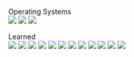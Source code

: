 <!--
[![Solved.ac Profile](http://mazassumnida.wtf/api/v2/generate_badge?boj=pghoon)](https://solved.ac/pghoon/)
-->

<!--
STAT
![Anurag's GitHub stats](https://github-readme-stats.vercel.app/api?username=PGHOON&show_icons=true&theme=radical)
-->

<p>Operating Systems<br>
<img src="https://img.shields.io/badge/macOS(m2)-525252?style=flat&logo=macos&logoColor=white"/></a>
<img src="https://img.shields.io/badge/Windows-0078D6?style=flat&logo=windows11&logoColor=white"/></a>
<img src="https://img.shields.io/badge/Ubuntu-E95420?style=flat&logo=ubuntu&logoColor=white"/></p>
<p>Learned<br>
<img src="https://img.shields.io/badge/C-A8B9CC?style=flat&logo=c&logoColor=white"/></a>
<img src="https://img.shields.io/badge/C++-00599C?style=flat&logo=cplusplus&logoColor=white"></a>
<img src="https://img.shields.io/badge/Python-3776AB?style=flat&logo=python&logoColor=white"></a>
<img src="https://img.shields.io/badge/TensorFlow-FF6F00?style=flat&logo=tensorflow&logoColor=white"></a>
<img src="https://img.shields.io/badge/Docker-2496ED?style=flat&logo=docker&logoColor=white"></a>
<img src="https://img.shields.io/badge/GNU Bash-4EAA25?style=flat&logo=gnubash&logoColor=white"></a>
<img src="https://img.shields.io/badge/JavaScript-F7DF1E?style=flat&logo=javascript&logoColor=white"></a>
<img src="https://img.shields.io/badge/HTML5-E34F26?style=flat&logo=html5&logoColor=white"></a>
<img src="https://img.shields.io/badge/CSS3-1572B6?style=flat&logo=css3&logoColor=white"></a>
<img src="https://img.shields.io/badge/PHP-777BB4?style=flat&logo=php&logoColor=white"></a>
<img src="https://img.shields.io/badge/MySQL-4479A1?style=flat&logo=mysql&logoColor=white">
<img src="https://img.shields.io/badge/Wireshark-1679A7?style=flat&logo=wireshark&logoColor=white"></a></p>
